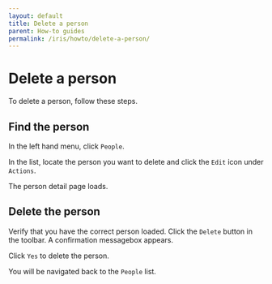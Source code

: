 ```yaml
---
layout: default
title: Delete a person
parent: How-to guides
permalink: /iris/howto/delete-a-person/
---
```


# Delete a person

To delete a person, follow these steps.

## Find the person

In the left hand menu, click `People`.

In the list, locate the person you want to delete and click the `Edit` icon under `Actions`.

The person detail page loads.

## Delete the person

Verify that you have the correct person loaded. Click the `Delete` button in the toolbar. A confirmation messagebox appears.

Click `Yes` to delete the person.

You will be navigated back to the `People` list.
